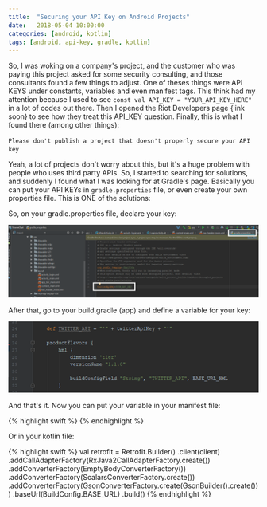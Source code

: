 ```yaml
---
title:  "Securing your API Key on Android Projects"
date:   2018-05-04 10:00:00
categories: [android, kotlin]
tags: [android, api-key, gradle, kotlin]
---
```


So, I was woking on a company's project, and the customer who was paying this project asked for some security consulting, and those consultants found a few things to adjust. One of theses things were API KEYS under constants, variables and even manifest tags. This think had my attention because I used to see `const val API_KEY = "YOUR_API_KEY_HERE"` in a lot of codes out there. Then I opened the Riot Developers page {link soon} to see how they treat this API_KEY question. Finally, this is what I found there (among other things):

`Please don't publish a project that doesn't properly secure your API key`

Yeah, a lot of projects don't worry about this, but it's a huge problem with people who uses third party APIs. So, I started to searching for solutions, and suddenly I found what I was looking for at Gradle's page. Basically you can put your API KEYs in `gradle.properties` file, or even create your own properties file. This is ONE of the solutions: 

So, on your gradle.properties file, declare your key: 

<img src="https://github.com/antoniosj/blog-examples/blob/master/Photos%20from%20blog/1_gradleproperties.png?raw=true"/>

After that, go to your build.gradle (app) and define a variable for your key: 

<img src="https://github.com/antoniosj/blog-examples/blob/master/Photos%20from%20blog/2_gradle.png?raw=true"/>

And that's it. Now you can put your variable in your manifest file:

{% highlight swift %}
<meta-data
     android:name="io.fabric.ApiKey"
     android:value="${FABRIC_API_KEY}" />
{% endhighlight %}

Or in your kotlin file:

{% highlight swift %}
val retrofit = Retrofit.Builder()
                .client(client)
                .addCallAdapterFactory(RxJava2CallAdapterFactory.create())
                .addConverterFactory(EmptyBodyConverterFactory())
                .addConverterFactory(ScalarsConverterFactory.create())
                .addConverterFactory(GsonConverterFactory.create(GsonBuilder().create()))
                .baseUrl(BuildConfig.BASE_URL)
                .build()
{% endhighlight %}

